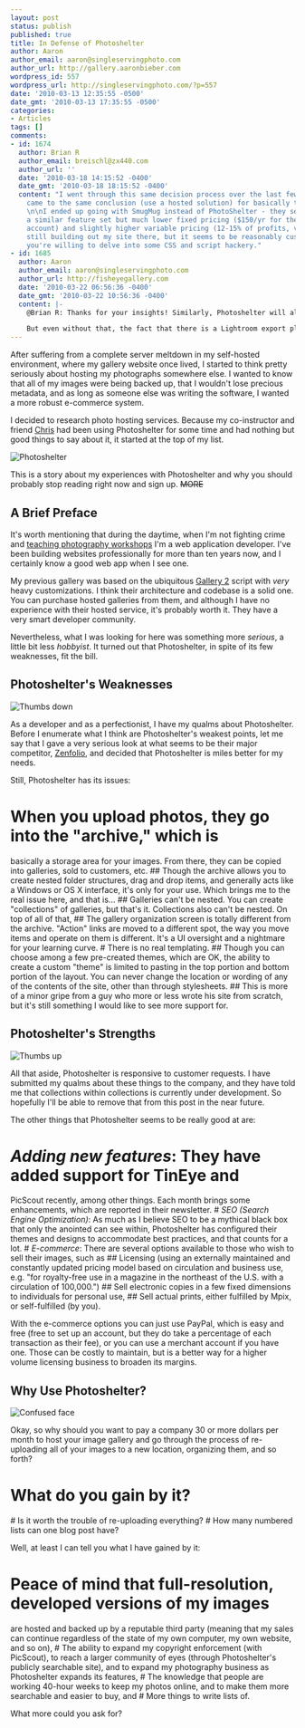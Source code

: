 ```yaml
---
layout: post
status: publish
published: true
title: In Defense of Photoshelter
author: Aaron
author_email: aaron@singleservingphoto.com
author_url: http://gallery.aaronbieber.com
wordpress_id: 557
wordpress_url: http://singleservingphoto.com/?p=557
date: '2010-03-13 12:35:55 -0500'
date_gmt: '2010-03-13 17:35:55 -0500'
categories:
- Articles
tags: []
comments:
- id: 1674
  author: Brian R
  author_email: breischl@zx440.com
  author_url: ''
  date: '2010-03-18 14:15:52 -0400'
  date_gmt: '2010-03-18 18:15:52 -0400'
  content: "I went through this same decision process over the last few weeks, and
    came to the same conclusion (use a hosted solution) for basically the same reasons.
    \n\nI ended up going with SmugMug instead of PhotoShelter - they seem to have
    a similar feature set but much lower fixed pricing ($150/yr for the Pro level
    account) and slightly higher variable pricing (12-15% of profits, vs 10%). \n\nI'm
    still building out my site there, but it seems to be reasonably customizable if
    you're willing to delve into some CSS and script hackery."
- id: 1685
  author: Aaron
  author_email: aaron@singleservingphoto.com
  author_url: http://fisheyegallery.com
  date: '2010-03-22 06:56:36 -0400'
  date_gmt: '2010-03-22 10:56:36 -0400'
  content: |-
    @Brian R: Thanks for your insights! Similarly, Photoshelter will allow you to insert completely custom CSS, so it's possible to override most of the styling of the dynamic page elements. What I wish it had, though, was something more like a templating system (like Smarty in PHP for example) where you could say "place the 'add to cart' link here," and "show image thumbnail here."

    But even without that, the fact that there is a Lightroom export plugin for the site and its e-commerce capabilities make it a worthwhile investment in my mind.
---
```

After suffering from a complete server meltdown in my self-hosted
environment, where my gallery website once lived, I started to think
pretty seriously about hosting my photographs somewhere else. I wanted
to know that all of my images were being backed up, that I wouldn't lose
precious metadata, and as long as someone else was writing the software,
I wanted a more robust e-commerce system.

I decided to research photo hosting services. Because my co-instructor
and friend [Chris](http://curiouslens.com) had been using Photoshelter
for some time and had nothing but good things to say about it, it
started at the top of my list.

![](http://singleservingphoto.com/wp-content/uploads/2010/03/photoshelter.gif "Photoshelter")

This is a story about my experiences with Photoshelter and why you
should probably stop reading right now and sign up. ~~MORE~~

## A Brief Preface

It's worth mentioning that during the daytime, when I'm not fighting
crime and [teaching photography workshops](http://artphotoworkshops.com,)
I'm a web application developer. I've been building websites
professionally for more than ten years now, and I certainly know a good
web app when I see one.

My previous gallery was based on the ubiquitous [Gallery
2](http://gallery.menalto.com/) script with _very_ heavy
customizations. I think their architecture and codebase is a solid one.
You can purchase hosted galleries from them, and although I have no
experience with their hosted service, it's probably worth it. They have
a very smart developer community.

Nevertheless, what I was looking for here was something more
_serious_, a little bit less _hobbyist_. It turned out that
Photoshelter, in spite of its few weaknesses, fit the bill.

## Photoshelter's Weaknesses

![](http://singleservingphoto.com/wp-content/uploads/2010/03/Thumbs-down.jpg "Thumbs down")

As a developer and as a perfectionist, I have my qualms about
Photoshelter. Before I enumerate what I think are Photoshelter's weakest
points, let me say that I gave a very serious look at what seems to be
their major competitor, [Zenfolio](http://zenfolio.com), and decided that
Photoshelter is miles better for my needs.

Still, Photoshelter has its issues:

# When you upload photos, they go into the "archive," which is
basically a storage area for your images. From there, they can be copied
into galleries, sold to customers, etc.
 \#\# Though the archive allows you to create nested folder structures,
drag and drop items, and generally acts like a Windows or OS X
interface, it's only for your use. Which brings me to the real issue
here, and that is...
 \#\# Galleries can't be nested. You can create "collections" of
galleries, but that's it. Collections also can't be nested. On top of
all of that,
 \#\# The gallery organization screen is totally different from the
archive. "Action" links are moved to a different spot, the way you move
items and operate on them is different. It's a UI oversight and a
nightmare for your learning curve.
 \# There is no real templating.
 \#\# Though you can choose among a few pre-created themes, which are
OK, the ability to create a custom "theme" is limited to pasting in the
top portion and bottom portion of the layout. You can never change the
location or wording of any of the contents of the site, other than
through stylesheets.
 \#\# This is more of a minor gripe from a guy who more or less wrote
his site from scratch, but it's still something I would like to see more
support for.

## Photoshelter's Strengths

![](http://singleservingphoto.com/wp-content/uploads/2010/03/Thumbs-up.jpg "Thumbs up")

All that aside, Photoshelter is responsive to customer requests. I have
submitted my qualms about these things to the company, and they have
told me that collections within collections is currently under
development. So hopefully I'll be able to remove that from this post in
the near future.

The other things that Photoshelter seems to be really good at are:

# *Adding new features*: They have added support for TinEye and
PicScout recently, among other things. Each month brings some
enhancements, which are reported in their newsletter.
 \# *SEO (Search Engine Optimization)*: As much as I believe SEO to be
a mythical black box that only the anointed can see within, Photoshelter
has configured their themes and designs to accommodate best practices,
and that counts for a lot.
 \# *E-commerce*: There are several options available to those who
wish to sell their images, such as
 \#\# Licensing (using an externally maintained and constantly updated
pricing model based on circulation and business use, e.g. "for
royalty-free use in a magazine in the northeast of the U.S. with a
circulation of 100,000.")
 \#\# Sell electronic copies in a few fixed dimensions to individuals
for personal use,
 \#\# Sell actual prints, either fulfilled by Mpix, or self-fulfilled
(by you).

With the e-commerce options you can just use PayPal, which is easy and
free (free to set up an account, but they do take a percentage of each
transaction as their fee), or you can use a merchant account if you have
one. Those can be costly to maintain, but is a better way for a higher
volume licensing business to broaden its margins.

## Why Use Photoshelter?

![](http://singleservingphoto.com/wp-content/uploads/2010/03/Confused-face-e1268404997164-266x300.jpg "Confused face")

Okay, so why should you want to pay a company 30 or more dollars per
month to host your image gallery and go through the process of
re-uploading all of your images to a new location, organizing them, and
so forth?

# What do you gain by it?
 \# Is it worth the trouble of re-uploading everything?
 \# How many numbered lists can one blog post have?

Well, at least I can tell you what I have gained by it:

# Peace of mind that full-resolution, developed versions of my images
are hosted and backed up by a reputable third party (meaning that my
sales can continue regardless of the state of my own computer, my own
website, and so on),
 \# The ability to expand my copyright enforcement (with PicScout), to
reach a larger community of eyes (through Photoshelter's publicly
searchable site), and to expand my photography business as Photoshelter
expands its features,
 \# The knowledge that people are working 40-hour weeks to keep my
photos online, and to make them more searchable and easier to buy, and
 \# More things to write lists of.

What more could you ask for?
